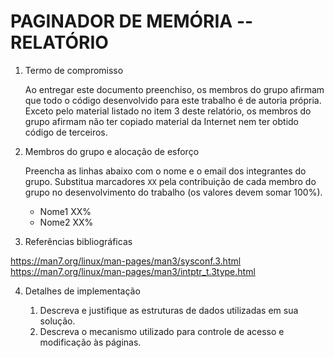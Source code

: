 <!-- LTeX: language=pt-BR -->

# PAGINADOR DE MEMÓRIA -- RELATÓRIO

1. Termo de compromisso

    Ao entregar este documento preenchiso, os membros do grupo afirmam que todo o código desenvolvido para este trabalho é de autoria própria.  Exceto pelo material listado no item 3 deste relatório, os membros do grupo afirmam não ter copiado material da Internet nem ter obtido código de terceiros.

2. Membros do grupo e alocação de esforço

    Preencha as linhas abaixo com o nome e o email dos integrantes do grupo.  Substitua marcadores `XX` pela contribuição de cada membro do grupo no desenvolvimento do trabalho (os valores devem somar 100%).

    * Nome1 <email1> XX%
    * Nome2 <email2> XX%

3. Referências bibliográficas

https://man7.org/linux/man-pages/man3/sysconf.3.html
https://man7.org/linux/man-pages/man3/intptr_t.3type.html

4. Detalhes de implementação

    1. Descreva e justifique as estruturas de dados utilizadas em sua solução.
    2. Descreva o mecanismo utilizado para controle de acesso e modificação às páginas.
